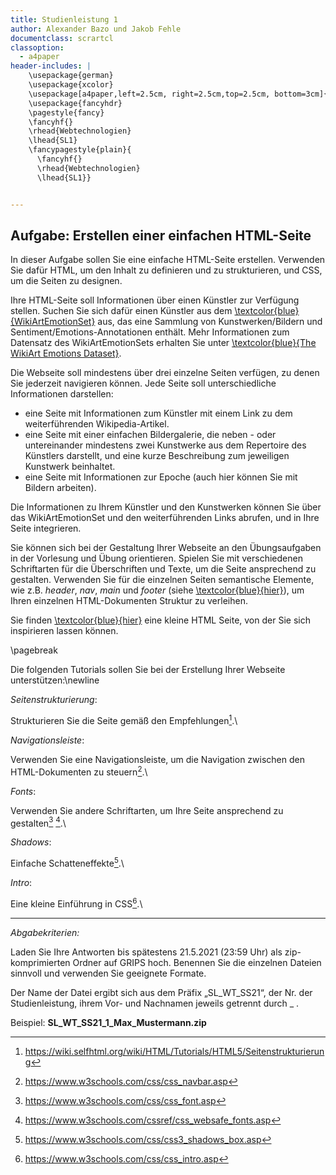 ```yaml
---
title: Studienleistung 1
author: Alexander Bazo und Jakob Fehle
documentclass: scrartcl
classoption:
  - a4paper
header-includes: |
    \usepackage{german}
	\usepackage{xcolor} 
    \usepackage[a4paper,left=2.5cm, right=2.5cm,top=2.5cm, bottom=3cm]{geometry}
    \usepackage{fancyhdr}
    \pagestyle{fancy}
    \fancyhf{}
    \rhead{Webtechnologien}
    \lhead{SL1}
    \fancypagestyle{plain}{
      \fancyhf{}
      \rhead{Webtechnologien}
      \lhead{SL1}}


---
```


## Aufgabe: Erstellen einer einfachen HTML-Seite

In dieser Aufgabe sollen Sie eine einfache HTML-Seite erstellen. Verwenden Sie dafür HTML, um den Inhalt zu definieren und zu strukturieren, und CSS, um die Seiten zu designen.  

Ihre HTML-Seite soll Informationen über einen Künstler zur Verfügung stellen. Suchen Sie sich dafür einen Künstler aus dem [\textcolor{blue}{WikiArtEmotionSet}](https://docs.google.com/spreadsheets/d/19QDyny7b0CHnpotKPzwxMIK9_59uH4BZWEmqLupVPhQ/edit?usp=sharing) aus, das eine Sammlung von Kunstwerken/Bildern und Sentiment/Emotions-Annotationen enthält. Mehr Informationen zum Datensatz des WikiArtEmotionSets erhalten Sie unter [\textcolor{blue}{The WikiArt Emotions Dataset}](http://saifmohammad.com/WebPages/wikiartemotions.html).

Die Webseite soll mindestens über drei einzelne Seiten verfügen, zu denen Sie jederzeit navigieren können. Jede Seite soll unterschiedliche Informationen darstellen:

- eine Seite mit Informationen zum Künstler mit einem Link zu dem weiterführenden Wikipedia-Artikel. 
- eine Seite mit einer einfachen Bildergalerie, die neben - oder untereinander mindestens zwei Kunstwerke aus dem Repertoire des Künstlers darstellt, und eine kurze Beschreibung zum jeweiligen Kunstwerk beinhaltet.
- eine Seite mit Informationen zur Epoche (auch hier können Sie mit Bildern arbeiten).

Die Informationen zu Ihrem Künstler und den Kunstwerken können Sie über das WikiArtEmotionSet und den weiterführenden Links abrufen, und in Ihre Seite integrieren.

Sie können sich bei der Gestaltung Ihrer Webseite an den Übungsaufgaben in der Vorlesung und Übung  orientieren. Spielen Sie mit verschiedenen Schriftarten für die Überschriften und Texte, um die Seite ansprechend zu gestalten. Verwenden Sie für die einzelnen Seiten semantische Elemente, wie z.B. _header_, _nav_, _main_ und _footer_ (siehe [\textcolor{blue}{hier}](https://www.w3schools.com/html/html5_semantic_elements.asp)), um Ihren einzelnen HTML-Dokumenten Struktur zu verleihen. 

Sie finden  [\textcolor{blue}{hier}](https://homepages.uni-regensburg.de/~kom13409/WTSS2020/Home.html) eine kleine HTML Seite, von der Sie sich inspirieren lassen können. 





\pagebreak

Die folgenden Tutorials sollen Sie bei der Erstellung Ihrer Webseite unterstützen:\newline



_Seitenstrukturierung_:

Strukturieren Sie die Seite gemäß den Empfehlungen[^1].\



_Navigationsleiste_:

Verwenden Sie eine Navigationsleiste, um die Navigation zwischen den HTML-Dokumenten zu steuern[^2].\



_Fonts_:

Verwenden Sie andere Schriftarten, um Ihre Seite ansprechend zu gestalten[^3] [^4].\



_Shadows_:

Einfache Schatteneffekte[^5].\



_Intro_:

Eine kleine Einführung in CSS[^6].\

 



------

*Abgabekriterien:*

Laden Sie Ihre Antworten bis spätestens 21.5.2021 (23:59 Uhr) als zip-komprimierten Ordner auf GRIPS hoch.  Benennen Sie die einzelnen Dateien sinnvoll und verwenden Sie geeignete Formate.

Der Name der Datei ergibt sich aus dem Präfix „SL_WT_SS21“, der Nr. der Studienleistung, ihrem Vor- und Nachnamen jeweils getrennt durch _ .

 

Beispiel: **SL_WT_SS21_1_Max_Mustermann.zip**



[^1]: https://wiki.selfhtml.org/wiki/HTML/Tutorials/HTML5/Seitenstrukturierung
[^2]: https://www.w3schools.com/css/css_navbar.asp
[^3]: https://www.w3schools.com/css/css_font.asp
[^4]: https://www.w3schools.com/cssref/css_websafe_fonts.asp
[^5]: https://www.w3schools.com/css/css3_shadows_box.asp
[^6]: https://www.w3schools.com/css/css_intro.asp
